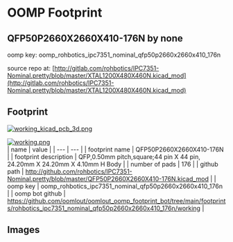 # OOMP Footprint  
## QFP50P2660X2660X410-176N  by none  
  
oomp key: oomp_rohbotics_ipc7351_nominal_qfp50p2660x2660x410_176n  
  
source repo at: [http://gitlab.com/rohbotics/IPC7351-Nominal.pretty/blob/master/XTAL1200X480X460N.kicad_mod](http://gitlab.com/rohbotics/IPC7351-Nominal.pretty/blob/master/XTAL1200X480X460N.kicad_mod)  
## Footprint  
  
[![working_kicad_pcb_3d.png](working_kicad_pcb_3d_600.png)](working_kicad_pcb_3d.png)  
  
[![working.png](working_600.png)](working.png)  
| name | value | 
| --- | --- | 
| footprint name | QFP50P2660X2660X410-176N | 
| footprint description | QFP,0.50mm pitch,square;44 pin X 44 pin, 24.20mm X 24.20mm X 4.10mm H Body | 
| number of pads | 176 | 
| github path | http://github.com/rohbotics/IPC7351-Nominal.pretty/blob/master/QFP50P2660X2660X410-176N.kicad_mod | 
| oomp key | oomp_rohbotics_ipc7351_nominal_qfp50p2660x2660x410_176n | 
| oomp bot github | https://github.com/oomlout/oomlout_oomp_footprint_bot/tree/main/footprints/rohbotics_ipc7351_nominal_qfp50p2660x2660x410_176n/working | 
## Images  
